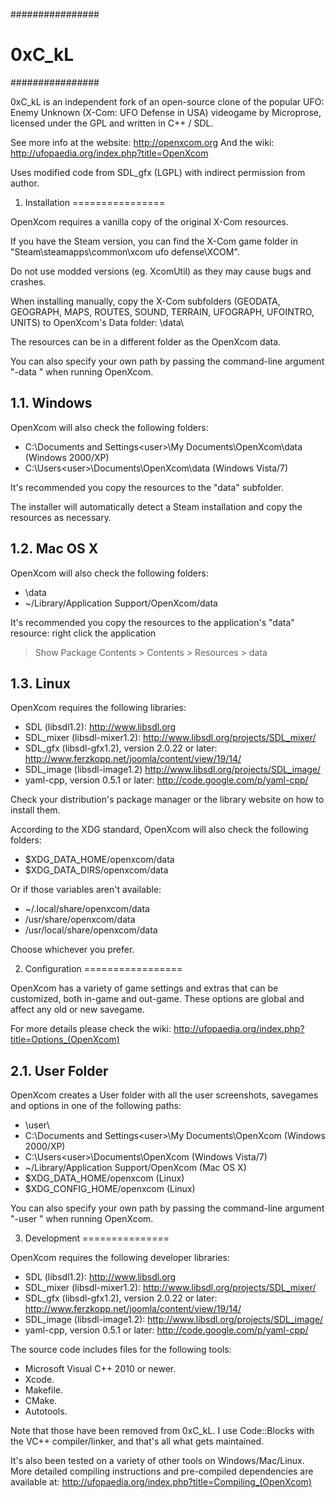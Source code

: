 ################
#    0xC_kL    #
################

0xC_kL is an independent fork of an open-source clone of the popular
UFO: Enemy Unknown (X-Com: UFO Defense in USA) videogame by Microprose,
licensed under the GPL and written in C++ / SDL.

See more info at the website: http://openxcom.org
And the wiki: http://ufopaedia.org/index.php?title=OpenXcom

Uses modified code from SDL_gfx (LGPL) with indirect permission from author.


1. Installation
================

OpenXcom requires a vanilla copy of the original X-Com resources.

If you have the Steam version, you can find the X-Com game folder in
"Steam\steamapps\common\xcom ufo defense\XCOM".

Do not use modded versions (eg. XcomUtil) as they may cause bugs and crashes.

When installing manually, copy the X-Com subfolders (GEODATA, GEOGRAPH, MAPS,
ROUTES, SOUND, TERRAIN, UFOGRAPH, UFOINTRO, UNITS) to OpenXcom's Data folder:
<game directory>\data\

The resources can be in a different folder as the OpenXcom data.

You can also specify your own path by passing the command-line argument
"-data <data path>"
when running OpenXcom.

1.1. Windows
-------------

OpenXcom will also check the following folders:

- C:\Documents and Settings\<user>\My Documents\OpenXcom\data (Windows 2000/XP)
- C:\Users\<user>\Documents\OpenXcom\data (Windows Vista/7)

It's recommended you copy the resources to the "data" subfolder.

The installer will automatically detect a Steam installation and copy the
resources as necessary.

1.2. Mac OS X
--------------

OpenXcom will also check the following folders:

- <application resources>\data
- ~/Library/Application Support/OpenXcom/data

It's recommended you copy the resources to the application's "data" resource:
right click the application
> Show Package Contents > Contents > Resources > data

1.3. Linux
-----------

OpenXcom requires the following libraries:

- SDL (libsdl1.2):
http://www.libsdl.org
- SDL_mixer (libsdl-mixer1.2):
http://www.libsdl.org/projects/SDL_mixer/
- SDL_gfx (libsdl-gfx1.2), version 2.0.22 or later:
http://www.ferzkopp.net/joomla/content/view/19/14/
- SDL_image (libsdl-image1.2)
http://www.libsdl.org/projects/SDL_image/
- yaml-cpp, version 0.5.1 or later:
http://code.google.com/p/yaml-cpp/

Check your distribution's package manager or the library website on how to
install them.

According to the XDG standard, OpenXcom will also check the following folders:

- $XDG_DATA_HOME/openxcom/data
- $XDG_DATA_DIRS/openxcom/data

Or if those variables aren't available:

- ~/.local/share/openxcom/data
- /usr/share/openxcom/data
- /usr/local/share/openxcom/data

Choose whichever you prefer.


2. Configuration
=================

OpenXcom has a variety of game settings and extras that can be customized, both
in-game and out-game. These options are global and affect any old or new
savegame.

For more details please check the wiki:
http://ufopaedia.org/index.php?title=Options_(OpenXcom)

2.1. User Folder
-----------------

OpenXcom creates a User folder with all the user screenshots, savegames and
options in one of the following paths:

- <game directory>\user\
- C:\Documents and Settings\<user>\My Documents\OpenXcom (Windows 2000/XP)
- C:\Users\<user>\Documents\OpenXcom (Windows Vista/7)
- ~/Library/Application Support/OpenXcom (Mac OS X)
- $XDG_DATA_HOME/openxcom (Linux)
- $XDG_CONFIG_HOME/openxcom (Linux)

You can also specify your own path by passing the command-line argument
"-user <user path>"
when running OpenXcom.


3. Development
===============

OpenXcom requires the following developer libraries:

- SDL (libsdl1.2):
http://www.libsdl.org
- SDL_mixer (libsdl-mixer1.2):
http://www.libsdl.org/projects/SDL_mixer/
- SDL_gfx (libsdl-gfx1.2), version 2.0.22 or later:
http://www.ferzkopp.net/joomla/content/view/19/14/
- SDL_image (libsdl-image1.2):
http://www.libsdl.org/projects/SDL_image/
- yaml-cpp, version 0.5.1 or later:
http://code.google.com/p/yaml-cpp/

The source code includes files for the following tools:

- Microsoft Visual C++ 2010 or newer.
- Xcode.
- Makefile.
- CMake.
- Autotools.

Note that those have been removed from 0xC_kL. I use Code::Blocks with the VC++
compiler/linker, and that's all what gets maintained.

It's also been tested on a variety of other tools on Windows/Mac/Linux. More
detailed compiling instructions and pre-compiled dependencies are available at:
http://ufopaedia.org/index.php?title=Compiling_(OpenXcom)
